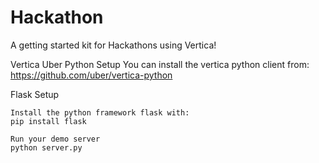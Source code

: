 # Hackathon
A getting started kit for Hackathons using Vertica!

Vertica Uber Python Setup
    You can install the vertica python client from: https://github.com/uber/vertica-python

Flask Setup

    Install the python framework flask with:
    pip install flask

    Run your demo server
    python server.py
